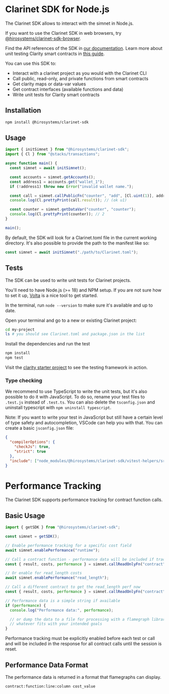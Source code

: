 # Clarinet SDK for Node.js

The Clarinet SDK allows to interact with the simnet in Node.js.

If you want to use the Clarinet SDK in web browsers, try [@hirosystems/clarinet-sdk-browser](https://www.npmjs.com/package/@hirosystems/clarinet-sdk-browser).

Find the API references of the SDK in [our documentation](https://docs.hiro.so/stacks/clarinet-js-sdk).
Learn more about unit testing Clarity smart contracts in [this guide](https://docs.hiro.so/stacks/clarinet-js-sdk).

You can use this SDK to:

- Interact with a clarinet project as you would with the Clarinet CLI
- Call public, read-only, and private functions from smart contracts
- Get clarity maps or data-var values
- Get contract interfaces (available functions and data)
- Write unit tests for Clarity smart contracts

## Installation

```sh
npm install @hirosystems/clarinet-sdk
```

## Usage

```ts
import { initSimnet } from "@hirosystems/clarinet-sdk";
import { Cl } from "@stacks/transactions";

async function main() {
  const simnet = await initSimnet();

  const accounts = simnet.getAccounts();
  const address1 = accounts.get("wallet_1");
  if (!address1) throw new Error("invalid wallet name.");

  const call = simnet.callPublicFn("counter", "add", [Cl.uint(1)], address1);
  console.log(Cl.prettyPrint(call.result)); // (ok u1)

  const counter = simnet.getDataVar("counter", "counter");
  console.log(Cl.prettyPrint(counter)); // 2
}

main();
```

By default, the SDK will look for a Clarinet.toml file in the current working directory.
It's also possible to provide the path to the manifest like so:

```ts
const simnet = await initSimnet("./path/to/Clarinet.toml");
```

## Tests

The SDK can be used to write unit tests for Clarinet projects.

You'll need to have Node.js (>= 18) and NPM setup. If you are not sure how to set it up, [Volta](https://volta.sh/) is a nice tool to get started.

In the terminal, run `node --version` to make sure it's available and up to date.

Open your terminal and go to a new or existing Clarinet project:

```sh
cd my-project
ls # you should see Clarinet.toml and package.json in the list
```

Install the dependencies and run the test

```sh
npm install
npm test
```

Visit the [clarity starter project](https://github.com/hirosystems/clarity-starter) to see the testing framework in action.

### Type checking

We recommend to use TypeScript to write the unit tests, but it's also possible to do it with JavaScript. To do so, rename your test files to `.test.js` instead of `.test.ts`. You can also delete the `tsconfig.json` and uninstall typescript with `npm uninstall typescript`.

Note: If you want to write your test in JavaScript but still have a certain level of type safety and autocompletion, VSCode can help you with that. You can create a basic `jsconfig.json` file:

```json
{
  "compilerOptions": {
    "checkJs": true,
    "strict": true
  },
  "include": ["node_modules/@hirosystems/clarinet-sdk/vitest-helpers/src", "unit-tests"]
}
```

# Performance Tracking

The Clarinet SDK supports performance tracking for contract function calls.

## Basic Usage

```typescript
import { getSDK } from "@hirosystems/clarinet-sdk";

const simnet = getSDK();

// Enable performance tracking for a specific cost field
await simnet.enablePerformance("runtime");

// Call a contract function - performance data will be included if tracking is enabled
const { result, costs, performance } = simnet.callReadOnlyFn("contract", "method", args, sender);

// Or enable for read_length costs
await simnet.enablePerformance("read_length");

// Call a different contract to get the read_length perf now
const { result, costs, performance } = simnet.callReadOnlyFn("contract", "method1", args, sender);

// Performance data is a simple string if available
if (performance) {
  console.log("Performance data:", performance);

  // or dump the data to a file for processing with a flamegraph library or
  // whatever fits with your intended goals
}
```

Performance tracking must be explicitly enabled before each test or call and will be included in the response for all contract calls until the session is reset.

## Performance Data Format

The performance data is returned in a format that flamegraphs can display.

```
contract:function:line:column cost_value
```
